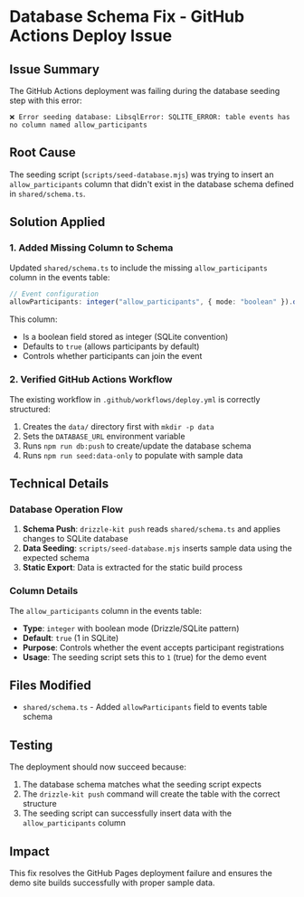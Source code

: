# Database Schema Fix - GitHub Actions Deploy Issue

## Issue Summary

The GitHub Actions deployment was failing during the database seeding step with this error:

```
❌ Error seeding database: LibsqlError: SQLITE_ERROR: table events has no column named allow_participants
```

## Root Cause

The seeding script (`scripts/seed-database.mjs`) was trying to insert an `allow_participants` column that didn't exist in the database schema defined in `shared/schema.ts`.

## Solution Applied

### 1. Added Missing Column to Schema

Updated `shared/schema.ts` to include the missing `allow_participants` column in the events table:

```typescript
// Event configuration
allowParticipants: integer("allow_participants", { mode: "boolean" }).default(true),
```

This column:

- Is a boolean field stored as integer (SQLite convention)
- Defaults to `true` (allows participants by default)
- Controls whether participants can join the event

### 2. Verified GitHub Actions Workflow

The existing workflow in `.github/workflows/deploy.yml` is correctly structured:

1. Creates the `data/` directory first with `mkdir -p data`
2. Sets the `DATABASE_URL` environment variable
3. Runs `npm run db:push` to create/update the database schema
4. Runs `npm run seed:data-only` to populate with sample data

## Technical Details

### Database Operation Flow

1. **Schema Push**: `drizzle-kit push` reads `shared/schema.ts` and applies changes to SQLite database
2. **Data Seeding**: `scripts/seed-database.mjs` inserts sample data using the expected schema
3. **Static Export**: Data is extracted for the static build process

### Column Details

The `allow_participants` column in the events table:

- **Type**: `integer` with boolean mode (Drizzle/SQLite pattern)  
- **Default**: `true` (1 in SQLite)
- **Purpose**: Controls whether the event accepts participant registrations
- **Usage**: The seeding script sets this to `1` (true) for the demo event

## Files Modified

- `shared/schema.ts` - Added `allowParticipants` field to events table schema

## Testing

The deployment should now succeed because:

1. The database schema matches what the seeding script expects
2. The `drizzle-kit push` command will create the table with the correct structure
3. The seeding script can successfully insert data with the `allow_participants` column

## Impact

This fix resolves the GitHub Pages deployment failure and ensures the demo site builds successfully with proper sample data.
